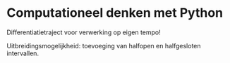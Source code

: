 # Computationeel denken met Python
Differentiatietraject voor verwerking op eigen tempo!

Uitbreidingsmogelijkheid: toevoeging van halfopen en halfgesloten intervallen.

